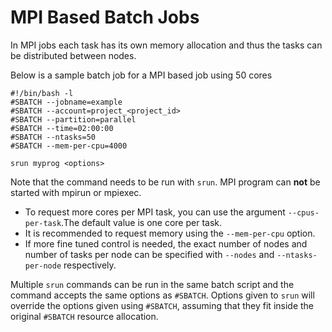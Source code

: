 # MPI Based Batch Jobs
In MPI jobs each task has its own memory allocation and thus the tasks can be distributed between nodes.

Below is a sample batch job for a MPI based job using 50 cores

```
#!/bin/bash -l
#SBATCH --jobname=example
#SBATCH --account=project_<project_id>
#SBATCH --partition=parallel
#SBATCH --time=02:00:00
#SBATCH --ntasks=50
#SBATCH --mem-per-cpu=4000

srun myprog <options>

```
Note that the command needs to be run with `srun`.
MPI program can **not** be started with mpirun or mpiexec.

- To request more cores per MPI task, you can use the argument `--cpus-per-task`.The default value is one core per task. 
- It is recommended to request memory using the `--mem-per-cpu` option.
- If more fine tuned control is needed, the exact number of nodes and number of tasks per node can be specified with
`--nodes` and `--ntasks-per-node` respectively.


Multiple `srun` commands can be run in the same batch script and the command accepts the same options as `#SBATCH`. Options given to `srun`
will override the options given using `#SBATCH`, assuming that they fit inside the original `#SBATCH` resource allocation.


